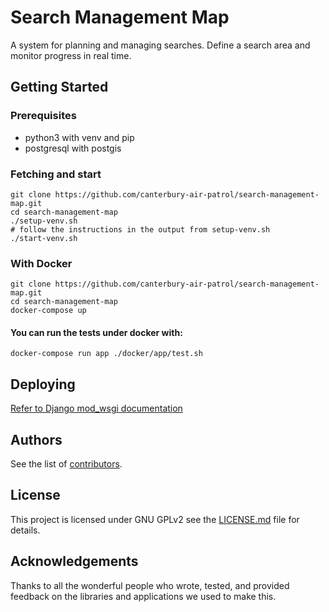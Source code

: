 # Search Management Map

A system for planning and managing searches. Define a search area and monitor progress in real time.

## Getting Started

### Prerequisites

* python3 with venv and pip
* postgresql with postgis

### Fetching and start

```
git clone https://github.com/canterbury-air-patrol/search-management-map.git
cd search-management-map
./setup-venv.sh
# follow the instructions in the output from setup-venv.sh
./start-venv.sh
```

### With Docker
```
git clone https://github.com/canterbury-air-patrol/search-management-map.git
cd search-management-map
docker-compose up
```

#### You can run the tests under docker with:
```
docker-compose run app ./docker/app/test.sh
```

## Deploying
[Refer to Django mod_wsgi documentation](https://docs.djangoproject.com/en/2.1/howto/deployment/wsgi/)

## Authors
See the list of [contributors](https://github.com/canterbury-air-patrol/search-management-map/contributors).

## License
This project is licensed under GNU GPLv2 see the [LICENSE.md](LICENSE.md) file for details.

## Acknowledgements
Thanks to all the wonderful people who wrote, tested, and provided feedback on the libraries and applications we used to make this.
